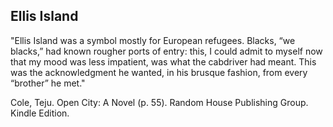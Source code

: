 ## Ellis Island
"Ellis Island was a symbol mostly for European refugees. Blacks, “we blacks,” had known rougher ports of entry: this, I could admit to myself now that my mood was less impatient, was what the cabdriver had meant. This was the acknowledgment he wanted, in his brusque fashion, from every “brother” he met."

Cole, Teju. Open City: A Novel (p. 55). Random House Publishing Group. Kindle Edition.
